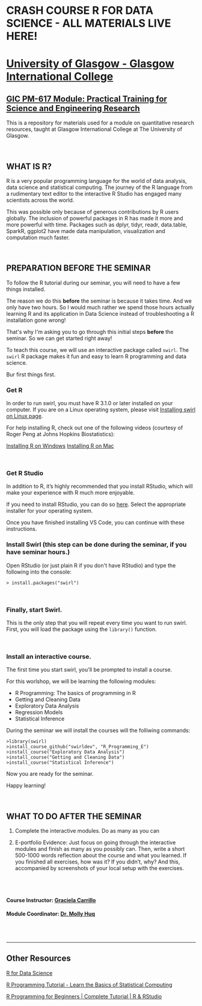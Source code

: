 
# CRASH COURSE R FOR DATA SCIENCE - ALL MATERIALS LIVE HERE!

# [University of Glasgow - Glasgow International College](www.glasgow.ac.uk/gic) 
## [GIC PM-617 Module: Practical Training for Science and Engineering Research](https://pathways.kaplaninternational.com/course/view.php?id=2879)

This is a repository for materials used for a module on quantitative research resources, taught at Glasgow International College at The University of Glasgow. 

<p align="justify">

<br>

## WHAT IS R?

R is a very popular programming language for the world of data analysis, data science and statistical computing. The journey of the R language from a rudimentary text editor to the interactive R Studio has engaged many scientists across the world.

This was possible only because of generous contributions by R users globally. The inclusion of powerful packages in R has made it more and more powerful with time. Packages such as dplyr, tidyr, readr, data.table, SparkR, ggplot2 have made data manipulation, visualization and computation much faster.

</p>
<br>

## PREPARATION BEFORE THE SEMINAR

To follow the R tutorial during our seminar, you will need to have a few things installed.

The reason we do this **before** the seminar is because it takes time. And we only have two hours. So I would much rather we spend those hours actually learning R and its application in Data Science instead of troubleshooting a R installation gone wrong! 

That's why I'm asking you to go through this initial steps **before** the seminar. So we can get started right away!

To teach this course, we will use an interactive package called `swirl`. The `swirl` R package makes it fun and easy to learn R programming and data science.

Bur first things first.
<br>

### Get R

In order to run swirl, you must have R 3.1.0 or later installed on your computer. If you are on a Linux operating system, please visit [Installing swirl on Linux page](https://github.com/swirldev/swirl/wiki/Installing-swirl-on-Linux).

For help installing R, check out one of the following videos (courtesy of Roger Peng at Johns Hopkins Biostatistics):

[Installing R on Windows](http://youtu.be/mfGFv-iB724)
[Installing R on Mac](http://youtu.be/Icawuhf0Yqo)

<br>

### Get R Studio

In addition to R, it’s highly recommended that you install RStudio, which will make your experience with R much more enjoyable.

If you need to install RStudio, you can do so [here](https://www.rstudio.com/products/rstudio/download/). Select the appropriate installer for your operating system.

Once you have finished installing VS Code, you can continue with these instructions. 
<br>

### Install Swirl (this step can be done during the seminar, if you have seminar hours.) 

Open RStudio (or just plain R if you don't have RStudio) and type the following into the console:

```
> install.packages("swirl")
```
<br>

### Finally, start Swirl. 

This is the only step that you will repeat every time you want to run swirl. First, you will load the package using the `library()` function.

<br>

### Install an interactive course. 

The first time you start swirl, you'll be prompted to install a course.

For this worlshop, we will be learning the following modules:

- R Programming: The basics of programming in R
- Getting and Cleaning Data
- Exploratory Data Analysis
- Regression Models
- Statistical Inference

During the seminar we will install the courses will the folliwing commands: 

```
>library(swirl)
>install_course_github("swirldev", "R_Programming_E")
>install_course("Exploratory Data Analysis")
>install_course("Getting and Cleaning Data")
>install_course("Statistical Inference")
```

Now you are ready for the seminar. 

Happy learning!

<br>

## WHAT TO DO AFTER THE SEMINAR

1. Complete the interactive modules. Do as many as you can 

2. E-portfolio Evidence: Just focus on going through the interactive modules and finish as many as you possibly can. Then, write a short 500-1000 words reflection about the course and what you learned. If you finished all exercises, how was it? If you didn’t, why? And this, accompanied by screenshots of your local setup with the exercises.

<br><br>

#### Course Instructor: [Graciela Carrillo](mailto:graciela.carrillo@kaplan.com?subject=[Intro_R]%20Source%20Han%20Sans)
#### Module Coordinator: [Dr. Molly Huq](mailto:graciela.carrillo@kaplan.com?subject=[Intro_R]%20Source%20Han%20Sans)


<br><br>

---
## Other Resources

[R for Data Science](https://r4ds.had.co.nz/)

[R Programming Tutorial - Learn the Basics of Statistical Computing](https://www.youtube.com/watch?v=_V8eKsto3Ug)

[R Programming for Beginners | Complete Tutorial | R & RStudio](https://www.youtube.com/watch?v=BvKETZ6kr9Q
)
